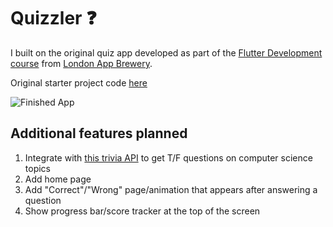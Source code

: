 # Quizzler ❓

I built on the original quiz app developed as part of the [Flutter Development course](https://www.appbrewery.co/p/flutter-development-bootcamp-with-dart) from [London App Brewery](https://www.appbrewery.co/).

Original starter project code [here](https://github.com/londonappbrewery/quizzler-flutter)

![Finished App](https://github.com/londonappbrewery/Images/blob/master/quizzler-demo.gif)

## Additional features planned
1. Integrate with [this trivia API](https://opentdb.com/api_config.php) to get T/F questions on computer science topics
2. Add home page
3. Add "Correct"/"Wrong" page/animation that appears after answering a question 
4. Show progress bar/score tracker at the top of the screen

